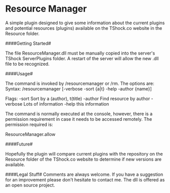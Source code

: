 # Resource Manager

A simple plugin designed to give some information about the current plugins and potential resources (plugins) available on the TShock.co website in the Resource folder.

####Getting Started#

The file ResourceManager.dll must be manually copied into the server's TShock ServerPlugins folder. A restart of the server will allow the new .dll file to be recognized.

####Usage#

The command is invoked by /resourcemanager or /rm. The options are:
Syntax: /resourcemanager [-verbose -sort {a|t} -help -author {name}]

Flags:
   -sort     Sort by a (author), t(title)
   -author   Find resource by author
   -verbose  Lots of information
   -help     this information

The command is normally executed at the console, however, there is a permission requirement in case it needs to be accessed remotely. The permission required is:

ResourceManager.allow

####Future#

Hopefully the plugin will compare current plugins with the repository on the Resource folder of the TShock.co website to determine if new versions are available.

####Legal Stuff#
Comments are always welcome. If you have a suggestion for an improvement please don't hesitate to contact me. The dll is offered as an open source project.
